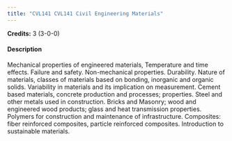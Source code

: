 ```yaml
---
title: "CVL141 CVL141 Civil Engineering Materials"
---
```

**Credits:** 3 (3-0-0)

#### Description
Mechanical properties of engineered materials, Temperature and time effects. Failure and safety. Non-mechanical properties. Durability. Nature of materials, classes of materials based on bonding, inorganic and organic solids. Variability in materials and its implication on measurement. Cement based materials, concrete production and processes; properties. Steel and other metals used in construction. Bricks and Masonry; wood and engineered wood products; glass and heat transmission properties. Polymers for construction and maintenance of infrastructure. Composites: fiber reinforced composites, particle reinforced composites. Introduction to sustainable materials.